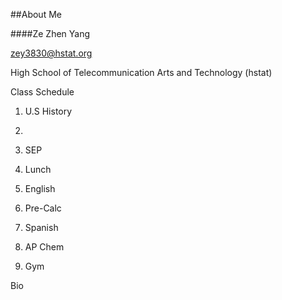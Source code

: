 ##About Me

####Ze Zhen Yang

zey3830@hstat.org

High School of Telecommunication Arts and Technology (hstat)

Class Schedule

1. U.S History
2. 
2. SEP

3. Lunch

4. English

5. Pre-Calc

6. Spanish

7. AP Chem

8. Gym

Bio

